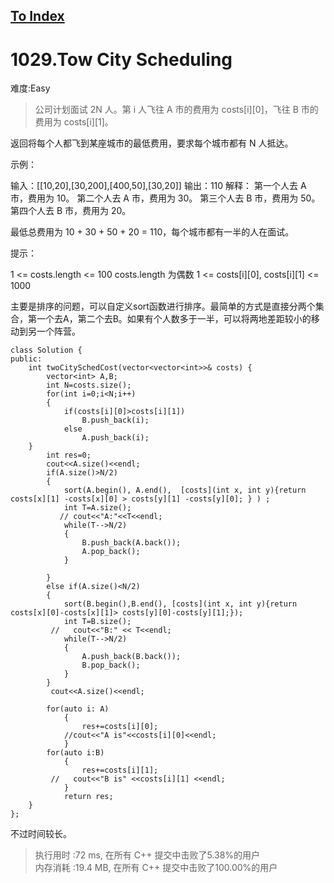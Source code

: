 [To Index](/index.md)
---
# 1029.Tow City Scheduling
难度:Easy
> 公司计划面试 2N 人。第 i 人飞往 A 市的费用为 costs[i][0]，飞往 B 市的费用为 costs[i][1]。

返回将每个人都飞到某座城市的最低费用，要求每个城市都有 N 人抵达。

 

示例：

输入：[[10,20],[30,200],[400,50],[30,20]]
输出：110
解释：
第一个人去 A 市，费用为 10。
第二个人去 A 市，费用为 30。
第三个人去 B 市，费用为 50。
第四个人去 B 市，费用为 20。

最低总费用为 10 + 30 + 50 + 20 = 110，每个城市都有一半的人在面试。
 

提示：

1 <= costs.length <= 100
costs.length 为偶数
1 <= costs[i][0], costs[i][1] <= 1000



 
主要是排序的问题，可以自定义sort函数进行排序。最简单的方式是直接分两个集合，第一个去A，第二个去B。如果有个人数多于一半，可以将两地差距较小的移动到另一个阵营。  

```
class Solution {
public:
    int twoCitySchedCost(vector<vector<int>>& costs) {
        vector<int> A,B;
        int N=costs.size();
        for(int i=0;i<N;i++)
        {
            if(costs[i][0]>costs[i][1])
                B.push_back(i);
            else
                A.push_back(i);
    }
        int res=0;
        cout<<A.size()<<endl;
        if(A.size()>N/2)
        {
            sort(A.begin(), A.end(),  [costs](int x, int y){return costs[x][1] -costs[x][0] > costs[y][1] -costs[y][0]; } ) ;
            int T=A.size();
           // cout<<"A:"<<T<<endl;
            while(T-->N/2)
            {
                B.push_back(A.back());
                A.pop_back();
            }                    

        }
        else if(A.size()<N/2)
        {
            sort(B.begin(),B.end(), [costs](int x, int y){return costs[x][0]-costs[x][1]> costs[y][0]-costs[y][1];});
            int T=B.size();
         //   cout<<"B:" << T<<endl;
            while(T-->N/2)
            {
                A.push_back(B.back());
                B.pop_back();
            }                    
        }
         cout<<A.size()<<endl;
            
        for(auto i: A)
            {
                res+=costs[i][0];
            //cout<<"A is"<<costs[i][0]<<endl;
            }
        for(auto i:B)
            {
                res+=costs[i][1];
         //   cout<<"B is" <<costs[i][1] <<endl;
            }
            return res;
    }
};
```

不过时间较长。
> 执行用时 :72 ms, 在所有 C++ 提交中击败了5.38%的用户  
内存消耗 :19.4 MB, 在所有 C++ 提交中击败了100.00%的用户
